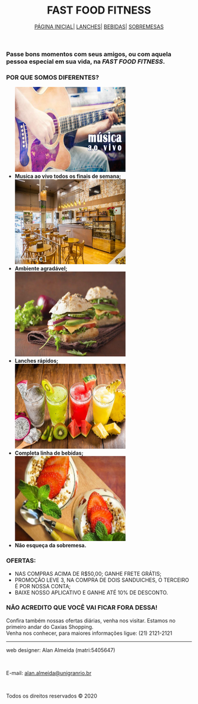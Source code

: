 <!DOCTYPE HTML>
<HTML LANG="PT-BR">
            <HEAD>
                <meta charset="utf-8">
                <TITLE>FASTFOOD</TITLE>
                <link rel="stylesheet" type="text/css" href="CSS/CONFIG.CSS">
            </HEAD>
            <style>
                body {
                background-image: url('IMG/FUNDO.JPEG');
                background-attachment: fixed;
                background-size: cover;
                background-repeat: no-repeat;
                width: 100%;
                height: 100%;
                }
            </style>            
            <BODY>
                <HEADER>
                     <H1>FAST FOOD FITNESS</H1>
                <nav>
                    <a href="index.html">PÁGINA INICIAL</a>|
                    <a href="LANCHES.HTML">LANCHES</a>|
                    <a href="BEBIDAS.HTML">BEBIDAS</a>|
                    <a href="SOBREMESAS.HTML">SOBREMESAS</a>
                </nav>
                </HEADER>
                <div class="TEXTO">
                <H3>Passe bons momentos com seus amigos, ou com aquela pessoa especial em sua vida, na <EM><strong>FAST FOOD FITNESS</strong></EM>.</H3>
                <H3>POR QUE SOMOS DIFERENTES?</H3>
                <UL>
                    <strong>
                             <img src="IMG/AOVIVO.JPG" WIDTH=300 HEIGHT=230 class="displayed" src="50" alt="50">
                         <LI>Musica ao vivo todos os finais de semana;</LI>
                            <img src="IMG/AMBI.JPG" WIDTH=300 HEIGHT=230 class="displayed" src="50" alt="50">
                         <LI>Ambiente agradável;</LI>
                            <img src="IMG/SANDU.JPG" WIDTH=300 HEIGHT=230 class="displayed" src="50" alt="50">
                         <LI>Lanches rápidos;</LI>
                            <img src="IMG/BEBID.JPG" WIDTH=300 HEIGHT=230 class="displayed" src="50" alt="50">
                         <LI>Completa linha de bebidas;</LI>
                            <img src="IMG/SOBRE.webp" WIDTH=300 HEIGHT=230 class="displayed" src="50" alt="50">
                         <LI>Não esqueça da sobremesa.</LI>
                    </STRONG>
                </UL>
                <H3>OFERTAS:</H3>
                <UL>               
                        <LI>NAS COMPRAS ACIMA DE R$50,00; GANHE FRETE GRÁTIS;</LI>
                        <LI>PROMOÇÃO LEVE 3, NA COMPRA DE DOIS SANDUICHES, O TERCEIRO É POR NOSSA CONTA;</LI>
                        <LI>BAIXE NOSSO APLICATIVO E GANHE ATÉ 10% DE DESCONTO.</LI>                    
                </UL>
                <H3>NÃO ACREDITO QUE VOCÊ VAI FICAR FORA DESSA!</H3>
                <P>Confira também nossas ofertas diárias, venha nos visitar. Estamos no primeiro andar do Caxias Shopping.<br> Venha nos conhecer, para maiores informações ligue: (21) 2121-2121</P>
                </div>
                <HR>
                <footer>
                    <p>web designer: Alan Almeida (matri:5405647)</p><BR>
                    <p>E-mail: <a href="mailto:alan.almeida@unigranrio.br"> alan.almeida@unigranrio.br</a></p><BR>
                   <p>Todos os direitos reservados &copy 2020</p>
         </footer>
            </body>
        </html>